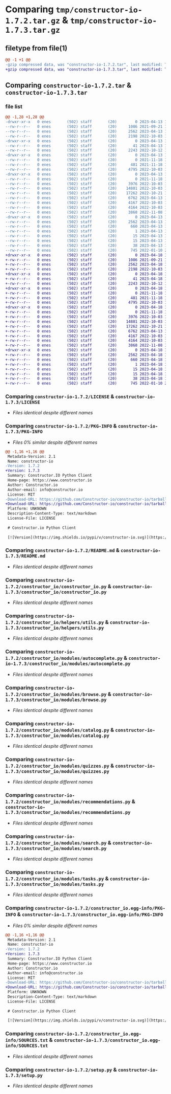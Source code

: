 # Comparing `tmp/constructor-io-1.7.2.tar.gz` & `tmp/constructor-io-1.7.3.tar.gz`

## filetype from file(1)

```diff
@@ -1 +1 @@
-gzip compressed data, was "constructor-io-1.7.2.tar", last modified: Thu Apr 13 18:28:16 2023, max compression
+gzip compressed data, was "constructor-io-1.7.3.tar", last modified: Tue Apr 18 17:51:15 2023, max compression
```

## Comparing `constructor-io-1.7.2.tar` & `constructor-io-1.7.3.tar`

### file list

```diff
@@ -1,28 +1,28 @@
-drwxr-xr-x   0 enes       (502) staff       (20)        0 2023-04-13 18:28:16.871691 constructor-io-1.7.2/
--rw-r--r--   0 enes       (502) staff       (20)     1086 2021-09-21 17:57:12.000000 constructor-io-1.7.2/LICENSE
--rw-r--r--   0 enes       (502) staff       (20)     2562 2023-04-13 18:28:16.871542 constructor-io-1.7.2/PKG-INFO
--rw-r--r--   0 enes       (502) staff       (20)     2198 2022-10-03 13:13:47.000000 constructor-io-1.7.2/README.md
-drwxr-xr-x   0 enes       (502) staff       (20)        0 2023-04-13 18:28:16.868665 constructor-io-1.7.2/constructor_io/
--rw-r--r--   0 enes       (502) staff       (20)       41 2023-04-13 18:28:06.000000 constructor-io-1.7.2/constructor_io/__init__.py
--rw-r--r--   0 enes       (502) staff       (20)     2243 2022-10-12 17:39:44.000000 constructor-io-1.7.2/constructor_io/constructor_io.py
-drwxr-xr-x   0 enes       (502) staff       (20)        0 2023-04-13 18:28:16.869873 constructor-io-1.7.2/constructor_io/helpers/
--rw-r--r--   0 enes       (502) staff       (20)        0 2021-11-18 19:33:38.000000 constructor-io-1.7.2/constructor_io/helpers/__init__.py
--rw-r--r--   0 enes       (502) staff       (20)      481 2021-11-18 19:33:38.000000 constructor-io-1.7.2/constructor_io/helpers/exception.py
--rw-r--r--   0 enes       (502) staff       (20)     4795 2022-10-03 13:13:47.000000 constructor-io-1.7.2/constructor_io/helpers/utils.py
-drwxr-xr-x   0 enes       (502) staff       (20)        0 2023-04-13 18:28:16.871338 constructor-io-1.7.2/constructor_io/modules/
--rw-r--r--   0 enes       (502) staff       (20)        0 2021-11-18 19:33:38.000000 constructor-io-1.7.2/constructor_io/modules/__init__.py
--rw-r--r--   0 enes       (502) staff       (20)     3976 2022-10-03 13:13:47.000000 constructor-io-1.7.2/constructor_io/modules/autocomplete.py
--rw-r--r--   0 enes       (502) staff       (20)    14881 2022-10-03 13:13:47.000000 constructor-io-1.7.2/constructor_io/modules/browse.py
--rw-r--r--   0 enes       (502) staff       (20)    17262 2022-10-21 17:16:45.000000 constructor-io-1.7.2/constructor_io/modules/catalog.py
--rw-r--r--   0 enes       (502) staff       (20)     6762 2023-04-13 18:25:13.000000 constructor-io-1.7.2/constructor_io/modules/quizzes.py
--rw-r--r--   0 enes       (502) staff       (20)     4167 2022-10-03 13:13:47.000000 constructor-io-1.7.2/constructor_io/modules/recommendations.py
--rw-r--r--   0 enes       (502) staff       (20)     4164 2022-10-03 13:13:47.000000 constructor-io-1.7.2/constructor_io/modules/search.py
--rw-r--r--   0 enes       (502) staff       (20)     3868 2022-11-08 15:58:41.000000 constructor-io-1.7.2/constructor_io/modules/tasks.py
-drwxr-xr-x   0 enes       (502) staff       (20)        0 2023-04-13 18:28:16.869449 constructor-io-1.7.2/constructor_io.egg-info/
--rw-r--r--   0 enes       (502) staff       (20)     2562 2023-04-13 18:28:16.000000 constructor-io-1.7.2/constructor_io.egg-info/PKG-INFO
--rw-r--r--   0 enes       (502) staff       (20)      660 2023-04-13 18:28:16.000000 constructor-io-1.7.2/constructor_io.egg-info/SOURCES.txt
--rw-r--r--   0 enes       (502) staff       (20)        1 2023-04-13 18:28:16.000000 constructor-io-1.7.2/constructor_io.egg-info/dependency_links.txt
--rw-r--r--   0 enes       (502) staff       (20)       15 2023-04-13 18:28:16.000000 constructor-io-1.7.2/constructor_io.egg-info/requires.txt
--rw-r--r--   0 enes       (502) staff       (20)       15 2023-04-13 18:28:16.000000 constructor-io-1.7.2/constructor_io.egg-info/top_level.txt
--rw-r--r--   0 enes       (502) staff       (20)       38 2023-04-13 18:28:16.871743 constructor-io-1.7.2/setup.cfg
--rw-r--r--   0 enes       (502) staff       (20)      745 2022-01-10 22:25:09.000000 constructor-io-1.7.2/setup.py
+drwxr-xr-x   0 enes       (502) staff       (20)        0 2023-04-18 17:51:15.110234 constructor-io-1.7.3/
+-rw-r--r--   0 enes       (502) staff       (20)     1086 2021-09-21 17:57:12.000000 constructor-io-1.7.3/LICENSE
+-rw-r--r--   0 enes       (502) staff       (20)     2562 2023-04-18 17:51:15.110062 constructor-io-1.7.3/PKG-INFO
+-rw-r--r--   0 enes       (502) staff       (20)     2198 2022-10-03 13:13:47.000000 constructor-io-1.7.3/README.md
+drwxr-xr-x   0 enes       (502) staff       (20)        0 2023-04-18 17:51:15.107287 constructor-io-1.7.3/constructor_io/
+-rw-r--r--   0 enes       (502) staff       (20)       41 2023-04-18 17:51:10.000000 constructor-io-1.7.3/constructor_io/__init__.py
+-rw-r--r--   0 enes       (502) staff       (20)     2243 2022-10-12 17:39:44.000000 constructor-io-1.7.3/constructor_io/constructor_io.py
+drwxr-xr-x   0 enes       (502) staff       (20)        0 2023-04-18 17:51:15.108533 constructor-io-1.7.3/constructor_io/helpers/
+-rw-r--r--   0 enes       (502) staff       (20)        0 2021-11-18 19:33:38.000000 constructor-io-1.7.3/constructor_io/helpers/__init__.py
+-rw-r--r--   0 enes       (502) staff       (20)      481 2021-11-18 19:33:38.000000 constructor-io-1.7.3/constructor_io/helpers/exception.py
+-rw-r--r--   0 enes       (502) staff       (20)     4795 2022-10-03 13:13:47.000000 constructor-io-1.7.3/constructor_io/helpers/utils.py
+drwxr-xr-x   0 enes       (502) staff       (20)        0 2023-04-18 17:51:15.109842 constructor-io-1.7.3/constructor_io/modules/
+-rw-r--r--   0 enes       (502) staff       (20)        0 2021-11-18 19:33:38.000000 constructor-io-1.7.3/constructor_io/modules/__init__.py
+-rw-r--r--   0 enes       (502) staff       (20)     3976 2022-10-03 13:13:47.000000 constructor-io-1.7.3/constructor_io/modules/autocomplete.py
+-rw-r--r--   0 enes       (502) staff       (20)    14881 2022-10-03 13:13:47.000000 constructor-io-1.7.3/constructor_io/modules/browse.py
+-rw-r--r--   0 enes       (502) staff       (20)    17262 2022-10-21 17:16:45.000000 constructor-io-1.7.3/constructor_io/modules/catalog.py
+-rw-r--r--   0 enes       (502) staff       (20)     6762 2023-04-13 18:25:13.000000 constructor-io-1.7.3/constructor_io/modules/quizzes.py
+-rw-r--r--   0 enes       (502) staff       (20)     4167 2022-10-03 13:13:47.000000 constructor-io-1.7.3/constructor_io/modules/recommendations.py
+-rw-r--r--   0 enes       (502) staff       (20)     4164 2022-10-03 13:13:47.000000 constructor-io-1.7.3/constructor_io/modules/search.py
+-rw-r--r--   0 enes       (502) staff       (20)     3868 2022-11-08 15:58:41.000000 constructor-io-1.7.3/constructor_io/modules/tasks.py
+drwxr-xr-x   0 enes       (502) staff       (20)        0 2023-04-18 17:51:15.108097 constructor-io-1.7.3/constructor_io.egg-info/
+-rw-r--r--   0 enes       (502) staff       (20)     2562 2023-04-18 17:51:15.000000 constructor-io-1.7.3/constructor_io.egg-info/PKG-INFO
+-rw-r--r--   0 enes       (502) staff       (20)      660 2023-04-18 17:51:15.000000 constructor-io-1.7.3/constructor_io.egg-info/SOURCES.txt
+-rw-r--r--   0 enes       (502) staff       (20)        1 2023-04-18 17:51:15.000000 constructor-io-1.7.3/constructor_io.egg-info/dependency_links.txt
+-rw-r--r--   0 enes       (502) staff       (20)       15 2023-04-18 17:51:15.000000 constructor-io-1.7.3/constructor_io.egg-info/requires.txt
+-rw-r--r--   0 enes       (502) staff       (20)       15 2023-04-18 17:51:15.000000 constructor-io-1.7.3/constructor_io.egg-info/top_level.txt
+-rw-r--r--   0 enes       (502) staff       (20)       38 2023-04-18 17:51:15.110289 constructor-io-1.7.3/setup.cfg
+-rw-r--r--   0 enes       (502) staff       (20)      745 2022-01-10 22:25:09.000000 constructor-io-1.7.3/setup.py
```

### Comparing `constructor-io-1.7.2/LICENSE` & `constructor-io-1.7.3/LICENSE`

 * *Files identical despite different names*

### Comparing `constructor-io-1.7.2/PKG-INFO` & `constructor-io-1.7.3/PKG-INFO`

 * *Files 0% similar despite different names*

```diff
@@ -1,16 +1,16 @@
 Metadata-Version: 2.1
 Name: constructor-io
-Version: 1.7.2
+Version: 1.7.3
 Summary: Constructor.IO Python Client
 Home-page: https://www.constructor.io
 Author: Constructor.io
 Author-email: info@constructor.io
 License: MIT
-Download-URL: https://github.com/Constructor-io/constructor-io/tarball/1.7.2
+Download-URL: https://github.com/Constructor-io/constructor-io/tarball/1.7.3
 Platform: UNKNOWN
 Description-Content-Type: text/markdown
 License-File: LICENSE
 
 # Constructor.io Python Client
 
 [![Version](https://img.shields.io/pypi/v/constructor-io.svg)](https://pypi.python.org/pypi/constructor-io)
```

### Comparing `constructor-io-1.7.2/README.md` & `constructor-io-1.7.3/README.md`

 * *Files identical despite different names*

### Comparing `constructor-io-1.7.2/constructor_io/constructor_io.py` & `constructor-io-1.7.3/constructor_io/constructor_io.py`

 * *Files identical despite different names*

### Comparing `constructor-io-1.7.2/constructor_io/helpers/utils.py` & `constructor-io-1.7.3/constructor_io/helpers/utils.py`

 * *Files identical despite different names*

### Comparing `constructor-io-1.7.2/constructor_io/modules/autocomplete.py` & `constructor-io-1.7.3/constructor_io/modules/autocomplete.py`

 * *Files identical despite different names*

### Comparing `constructor-io-1.7.2/constructor_io/modules/browse.py` & `constructor-io-1.7.3/constructor_io/modules/browse.py`

 * *Files identical despite different names*

### Comparing `constructor-io-1.7.2/constructor_io/modules/catalog.py` & `constructor-io-1.7.3/constructor_io/modules/catalog.py`

 * *Files identical despite different names*

### Comparing `constructor-io-1.7.2/constructor_io/modules/quizzes.py` & `constructor-io-1.7.3/constructor_io/modules/quizzes.py`

 * *Files identical despite different names*

### Comparing `constructor-io-1.7.2/constructor_io/modules/recommendations.py` & `constructor-io-1.7.3/constructor_io/modules/recommendations.py`

 * *Files identical despite different names*

### Comparing `constructor-io-1.7.2/constructor_io/modules/search.py` & `constructor-io-1.7.3/constructor_io/modules/search.py`

 * *Files identical despite different names*

### Comparing `constructor-io-1.7.2/constructor_io/modules/tasks.py` & `constructor-io-1.7.3/constructor_io/modules/tasks.py`

 * *Files identical despite different names*

### Comparing `constructor-io-1.7.2/constructor_io.egg-info/PKG-INFO` & `constructor-io-1.7.3/constructor_io.egg-info/PKG-INFO`

 * *Files 0% similar despite different names*

```diff
@@ -1,16 +1,16 @@
 Metadata-Version: 2.1
 Name: constructor-io
-Version: 1.7.2
+Version: 1.7.3
 Summary: Constructor.IO Python Client
 Home-page: https://www.constructor.io
 Author: Constructor.io
 Author-email: info@constructor.io
 License: MIT
-Download-URL: https://github.com/Constructor-io/constructor-io/tarball/1.7.2
+Download-URL: https://github.com/Constructor-io/constructor-io/tarball/1.7.3
 Platform: UNKNOWN
 Description-Content-Type: text/markdown
 License-File: LICENSE
 
 # Constructor.io Python Client
 
 [![Version](https://img.shields.io/pypi/v/constructor-io.svg)](https://pypi.python.org/pypi/constructor-io)
```

### Comparing `constructor-io-1.7.2/constructor_io.egg-info/SOURCES.txt` & `constructor-io-1.7.3/constructor_io.egg-info/SOURCES.txt`

 * *Files identical despite different names*

### Comparing `constructor-io-1.7.2/setup.py` & `constructor-io-1.7.3/setup.py`

 * *Files identical despite different names*

